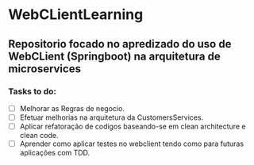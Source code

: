 # WebCLientLearning
Repositorio focado no apredizado do uso de WebCLient (Springboot) na arquitetura de microservices
---
### Tasks to do:
- [ ] Melhorar as Regras de negocio.
- [ ] Efetuar melhorias na arquitetura da CustomersServices.
- [ ] Aplicar refatoração de codigos baseando-se em clean architecture e clean code.
- [ ] Aprender como aplicar testes no webclient tendo como para futuras aplicações com TDD.
